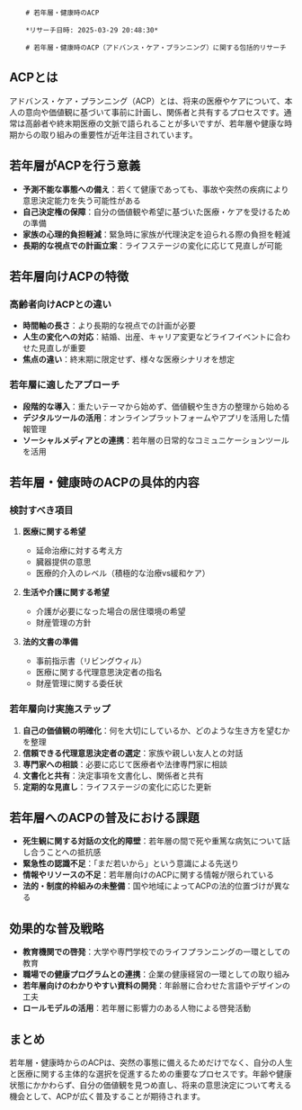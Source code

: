 
        # 若年層・健康時のACP
        
        *リサーチ日時: 2025-03-29 20:48:30*
        
        # 若年層・健康時のACP（アドバンス・ケア・プランニング）に関する包括的リサーチ

## ACPとは
アドバンス・ケア・プランニング（ACP）とは、将来の医療やケアについて、本人の意向や価値観に基づいて事前に計画し、関係者と共有するプロセスです。通常は高齢者や終末期医療の文脈で語られることが多いですが、若年層や健康な時期からの取り組みの重要性が近年注目されています。

## 若年層がACPを行う意義

- **予測不能な事態への備え**：若くて健康であっても、事故や突然の疾病により意思決定能力を失う可能性がある
- **自己決定権の保障**：自分の価値観や希望に基づいた医療・ケアを受けるための準備
- **家族の心理的負担軽減**：緊急時に家族が代理決定を迫られる際の負担を軽減
- **長期的な視点での計画立案**：ライフステージの変化に応じて見直しが可能

## 若年層向けACPの特徴

### 高齢者向けACPとの違い
- **時間軸の長さ**：より長期的な視点での計画が必要
- **人生の変化への対応**：結婚、出産、キャリア変更などライフイベントに合わせた見直しが重要
- **焦点の違い**：終末期に限定せず、様々な医療シナリオを想定

### 若年層に適したアプローチ
- **段階的な導入**：重たいテーマから始めず、価値観や生き方の整理から始める
- **デジタルツールの活用**：オンラインプラットフォームやアプリを活用した情報管理
- **ソーシャルメディアとの連携**：若年層の日常的なコミュニケーションツールを活用

## 若年層・健康時のACPの具体的内容

### 検討すべき項目
1. **医療に関する希望**
   - 延命治療に対する考え方
   - 臓器提供の意思
   - 医療的介入のレベル（積極的な治療vs緩和ケア）

2. **生活や介護に関する希望**
   - 介護が必要になった場合の居住環境の希望
   - 財産管理の方針

3. **法的文書の準備**
   - 事前指示書（リビングウィル）
   - 医療に関する代理意思決定者の指名
   - 財産管理に関する委任状

### 若年層向け実施ステップ
1. **自己の価値観の明確化**：何を大切にしているか、どのような生き方を望むかを整理
2. **信頼できる代理意思決定者の選定**：家族や親しい友人との対話
3. **専門家への相談**：必要に応じて医療者や法律専門家に相談
4. **文書化と共有**：決定事項を文書化し、関係者と共有
5. **定期的な見直し**：ライフステージの変化に応じた更新

## 若年層へのACPの普及における課題

- **死生観に関する対話の文化的障壁**：若年層の間で死や重篤な病気について話し合うことへの抵抗感
- **緊急性の認識不足**：「まだ若いから」という意識による先送り
- **情報やリソースの不足**：若年層向けのACPに関する情報が限られている
- **法的・制度的枠組みの未整備**：国や地域によってACPの法的位置づけが異なる

## 効果的な普及戦略

- **教育機関での啓発**：大学や専門学校でのライフプランニングの一環としての教育
- **職場での健康プログラムとの連携**：企業の健康経営の一環としての取り組み
- **若年層向けのわかりやすい資料の開発**：年齢層に合わせた言語やデザインの工夫
- **ロールモデルの活用**：若年層に影響力のある人物による啓発活動

## まとめ

若年層・健康時からのACPは、突然の事態に備えるためだけでなく、自分の人生と医療に関する主体的な選択を促進するための重要なプロセスです。年齢や健康状態にかかわらず、自分の価値観を見つめ直し、将来の意思決定について考える機会として、ACPが広く普及することが期待されます。